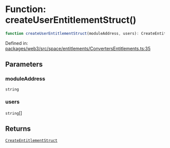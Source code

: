 # Function: createUserEntitlementStruct()

```ts
function createUserEntitlementStruct(moduleAddress, users): CreateEntitlementStruct;
```

Defined in: [packages/web3/src/space/entitlements/ConvertersEntitlements.ts:35](https://github.com/towns-protocol/towns/blob/0db1fd0ac7258e8db8cedfb6183e8eade8284fa1/packages/web3/src/space/entitlements/ConvertersEntitlements.ts#L35)

## Parameters

### moduleAddress

`string`

### users

`string`[]

## Returns

[`CreateEntitlementStruct`](../namespaces/IRolesBase/type-aliases/CreateEntitlementStruct.md)
